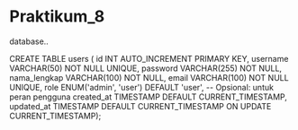 # Praktikum_8

database..


CREATE TABLE users (
id INT AUTO_INCREMENT PRIMARY KEY,
username VARCHAR(50) NOT NULL UNIQUE,
password VARCHAR(255) NOT NULL,
nama_lengkap VARCHAR(100) NOT NULL,
email VARCHAR(100) NOT NULL UNIQUE,
role ENUM('admin', 'user') DEFAULT 'user', -- Opsional: untuk peran pengguna
created_at TIMESTAMP DEFAULT CURRENT_TIMESTAMP,
updated_at TIMESTAMP DEFAULT CURRENT_TIMESTAMP ON UPDATE
CURRENT_TIMESTAMP);

